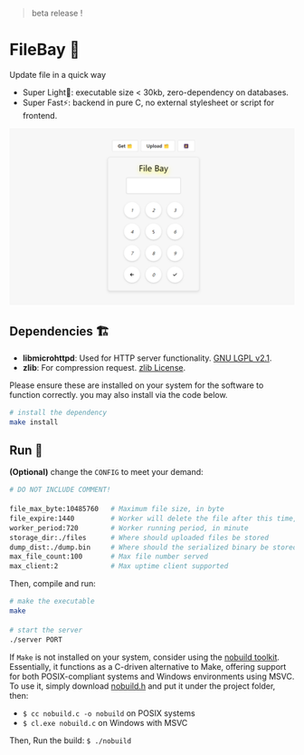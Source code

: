 > beta release !

# FileBay 🥳

Update file in a quick way

+ Super Light🍃: executable size < 30kb, zero-dependency on databases.
+ Super Fast⚡: backend in pure C, no external stylesheet or script for frontend.

![demo](/doc/demo.png)

## Dependencies 🏗️

- **libmicrohttpd**: Used for HTTP server functionality. [GNU LGPL v2.1](https://www.gnu.org/software/libmicrohttpd/).
- **zlib**: For compression request. [zlib License](https://zlib.net/zlib_license.html).

Please ensure these are installed on your system for the software to function correctly. you may also install via the code below.

```bash
# install the dependency
make install
```

## Run 🦉

**(Optional)** change the `CONFIG` to meet your demand:

```bash
# DO NOT INCLUDE COMMENT!

file_max_byte:10485760   # Maximum file size, in byte
file_expire:1440         # Worker will delete the file after this time, in minute
worker_period:720        # Worker running period, in minute
storage_dir:./files      # Where should uploaded files be stored
dump_dist:./dump.bin	 # Where should the serialized binary be stored
max_file_count:100       # Max file number served
max_client:2             # Max uptime client supported
```

Then, compile and run:

```bash
# make the executable
make

# start the server
./server PORT
```

If `Make` is not installed on your system, consider using the [nobuild toolkit](https://github.com/tsoding/nobuild). Essentially, it functions as a C-driven alternative to Make, offering support for both POSIX-compliant systems and Windows environments using MSVC. To use it, simply download [nobuild.h](https://github.com/tsoding/nobuild/blob/master/nobuild.h) and put it under the project folder, then:

+ `$ cc nobuild.c -o nobuild` on POSIX systems
+ `$ cl.exe nobuild.c` on Windows with MSVC

Then, Run the build: `$ ./nobuild`
